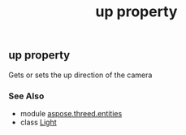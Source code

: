 ﻿---
title: up property
second_title: Aspose.3D for Python via .NET API References
description: 
type: docs
weight: 340
url: /python-net/aspose.threed.entities/light/up/
is_root: false
---

## up property


Gets or sets the up direction of the camera

### See Also
* module [aspose.threed.entities](../../)
* class [Light](/3d/python-net/aspose.threed.entities/light)
